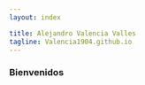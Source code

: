 ```yaml
---
layout: index

title: Alejandro Valencia Valles	
tagline: Valencia1904.github.io
---
```

### Bienvenidos
